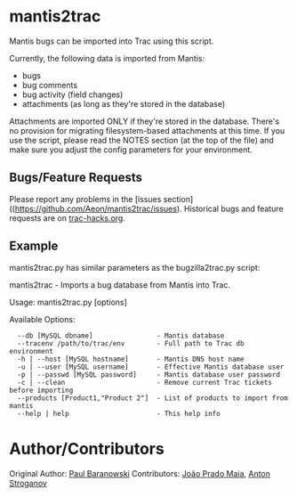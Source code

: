 # mantis2trac #

Mantis bugs can be imported into Trac using this script.

Currently, the following data is imported from Mantis:
  * bugs
  * bug comments
  * bug activity (field changes)
  * attachments (as long as they're stored in the database)

Attachments are imported ONLY if they're stored in the database. There's no provision for migrating filesystem-based attachments at this time.  If you use the script, please read the NOTES section (at the top of the file) and make sure you adjust the config parameters for your environment.

## Bugs/Feature Requests ##

Please report any problems in the [issues section]((https://github.com/Aeon/mantis2trac/issues).
Historical bugs and feature requests are on [trac-hacks.org](http://trac-hacks.org/report/9?COMPONENT=MantisImportScript).

## Example ##

mantis2trac.py has similar parameters as the bugzilla2trac.py script:

mantis2trac - Imports a bug database from Mantis into Trac.

Usage: mantis2trac.py [options] 

Available Options:
```
  --db [MySQL dbname]                - Mantis database
  --tracenv /path/to/trac/env        - Full path to Trac db environment
  -h | --host [MySQL hostname]       - Mantis DNS host name
  -u | --user [MySQL username]       - Effective Mantis database user
  -p | --passwd [MySQL password]     - Mantis database user password
  -c | --clean                       - Remove current Trac tickets before importing
  --products [Product1,"Product 2"]  - List of products to import from mantis
  --help | help                      - This help info
```

# Author/Contributors #

Original Author: [Paul Baranowski](http://paulbaranowski.org/)
Contributors: [João Prado Maia](http://pessoal.org/), [Anton Stroganov](http://github.com/Aeon)
